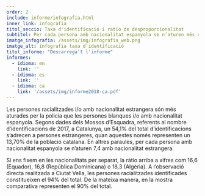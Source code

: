 ```yaml
---
order: 2
include: informe/infografia.html
inner_link: infografia
titol_seccio: Taxa d'identificació i ratio de desproporcionalitat
subtitol: Per cada persona amb nacionalitat espanyola se n’aturen més de 7 amb nacionalitat estrangera
imatge_infografia: /assets/img/infografia_web.png
imatge_alt: infografia taxa d'identificació
titol_informe: "Descarrega’t l'informe"
informes:
  - idioma: en
    link: ''
  - idioma: es
    link: ''
  - idioma: ca
    link: '/assets/img/informe2018-ca.pdf'
---
```


Les persones racialitzades i/o amb nacionalitat estrangera són més aturades per la policia que les persones blanques i/o amb nacionalitat espanyola. Segons dades dels Mossos d’Esquadra, referents al nombre d’identificacions de 2017, a Catalunya, un 54,1% del total d’identificacions s’adrecen a persones estrangeres, quan aquestes només representen un 13,70% de la població catalana. En altres paraules, per cada persona amb nacionalitat espanyola se n’aturen 7,4 amb nacionalitat estrangera.

Si ens fixem en les nacionalitats per separat, la ràtio arriba a xifres com 16,6 (Equador), 16,8 (República Dominicana) o 18,3 (Algèria). A l’observació directa realitzada a Ciutat Vella, les persones racialitzades identificades constitueixen el 94% del total. De la mateixa manera, en la mostra comparativa representen el 90% del total.
